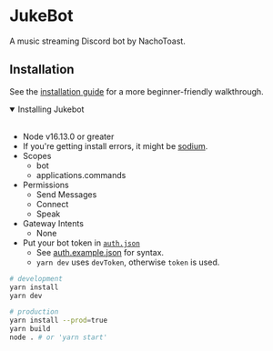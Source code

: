# JukeBot

A music streaming Discord bot by NachoToast.

<!-- To add Jukebot to your server, [click here](). -->

## Installation

See the [installation guide](./.github/installationGuide.md) for a more beginner-friendly walkthrough.

<details open>

<summary>Installing Jukebot</summary>
<br >

-   Node v16.13.0 or greater
-   If you're getting install errors, it might be [sodium](./.github/sodium.md).
-   Scopes
    -   bot
    -   applications.commands
-   Permissions
    -   Send Messages
    -   Connect
    -   Speak
-   Gateway Intents
    -   None
-   Put your bot token in [`auth.json`](./auth.json)
    -   See [auth.example.json](./auth.example.json) for syntax.
    -   `yarn dev` uses `devToken`, otherwise `token` is used.

```sh
# development
yarn install
yarn dev
```

```sh
# production
yarn install --prod=true
yarn build
node . # or 'yarn start'
```

</details>
